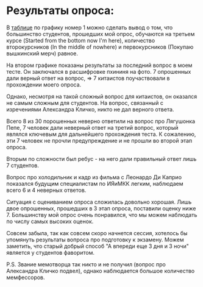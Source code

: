 # Результаты опроса:
В [таблице](https://docs.google.com/spreadsheets/d/1PKEvDVipByyujxtUGocMOxV111EAt5qENWOgt0RrPN4/edit#gid=100073505 "таблице") по графику номер 1 можно сделать вывод о том, что большинство студентов, прошедших мой опрос, обучаются на третьем курсе (Started from the bottom now I'm here), количество второкурсников (In the middle of nowhere) и первокурсников (Покупаю вышкинский мерч) равное. 

На втором графике показаны результаты за последний вопрос в моем тесте. Он заключался в расшифровке пхининя на фото. 7 опрошенных дали верный ответ на вопрос, => 7 китаистов поучаствовали в прохождении моего опроса. 

Однако, несмотря на такой сложный вопрос для китаистов, он оказался не самым сложным для студентов. На вопрос, связанный с изречениями Александра Кличко, никто не дал верного ответа. 

Всего 8 из 30 порошенных неверно ответили на вопрос про Лягушонка Пепе, 7 человек дали неверный ответ на третий вопрос, который являлся ключевым для дальнейшего прохождения теста. К сожалению, эти 7 человек не прочли предупреждение и не прошли во второй этап опроса. 

Вторым по сложности был ребус - на него дали правильный ответ лишь 7 студентов. 

Вопрос про холодильник и кадр из фильма с Леонардо Ди Каприо показался будущим специалистам по ИЯиМКК легким, наблюдаем всего 6 и 4 неверных ответов. 

Ситуация с оцениванием опроса сложилась довольно хорошая. Лишь двое опрошенных, прошедших в 3 этап опроса, поставили оценку ниже 7. 
Большинству мой опрос очень понравился, что мы можем наблюдать по числу самых высоких оценок. 

Совсем забыла, так как совсем скоро начнется сессия, хотелось бы упомянуть результаты вопроса про подготовку к экзамену. Можем заметить, что старый добрый способ "А впереди еще 3 дня и 3 ночи" является у студентов фаворитом. 

P.S. Звание мемотворца так никто и не получил (вопрос про Александра Кличко подвел), однако наблюдается большое количество мемфессоров.
